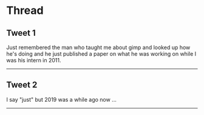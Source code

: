 # Thread

## Tweet 1

Just remembered the man who taught me about gimp and looked up how he's doing and he just published a paper on what he was working on while I was his intern in 2011.

---

## Tweet 2

I say "just" but 2019 was a while ago now ...

---


